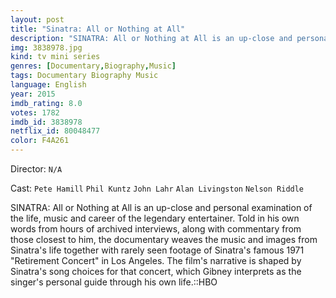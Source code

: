 ```yaml
---
layout: post
title: "Sinatra: All or Nothing at All"
description: "SINATRA: All or Nothing at All is an up-close and personal examination of the life, music and career of the legendary entertainer. Told in his own words from hours of archived interviews, along with commentary from those closest to him, the documentary weaves the music and images from Sinatra's life together with rarely seen footage of Sinatra's famous 1971 Retirement Concert in Los Angeles. The film's narrative is shaped by Sinatra's song choices for that concert, which Gibney interprets as the singer's personal guide through his own life..."
img: 3838978.jpg
kind: tv mini series
genres: [Documentary,Biography,Music]
tags: Documentary Biography Music 
language: English
year: 2015
imdb_rating: 8.0
votes: 1782
imdb_id: 3838978
netflix_id: 80048477
color: F4A261
---
```

Director: `N/A`  

Cast: `Pete Hamill` `Phil Kuntz` `John Lahr` `Alan Livingston` `Nelson Riddle` 

SINATRA: All or Nothing at All is an up-close and personal examination of the life, music and career of the legendary entertainer. Told in his own words from hours of archived interviews, along with commentary from those closest to him, the documentary weaves the music and images from Sinatra's life together with rarely seen footage of Sinatra's famous 1971 "Retirement Concert" in Los Angeles. The film's narrative is shaped by Sinatra's song choices for that concert, which Gibney interprets as the singer's personal guide through his own life.::HBO